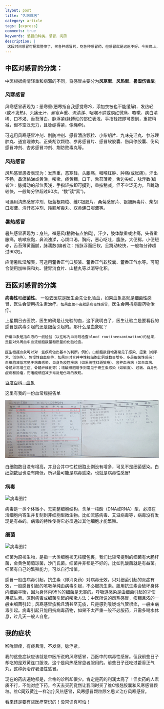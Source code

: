 ```yaml
---
layout: post
title: "久病成医"
category: article
tags: [express]
comments: true
keywords: 感冒的种类，感冒，问药
description: |
 这段时间感冒可把我整惨了，买各种感冒药，吃各种感冒药，但感冒就是迟迟不好。今天晚上，抽出些时间把感冒的种类研究了一番。
---
```


## 中医对感冒的分类：

中医根据病情轻重和病邪的不同，将感冒主要分为<strong>风寒型</strong>、<strong>风热型</strong>、<strong>暑湿伤表型</strong>。

### 风寒感冒

风寒感冒表现为：恶寒重(恶寒指自我感觉寒冷，添加衣被也不能缓解)、发热轻(或不发热)、头痛无汗、鼻塞声重、流清涕、咽喉不肿或淡红微痛、咳嗽、痰白清稀、口不渴、舌苔薄白、脉浮紧(脉搏动的部位表浅，手指轻按即可摸到，重按稍减，但不空泛无力，且脉绷得紧，像绳牵)。

可选用风寒感冒冲剂、荆防冲剂、感冒清热颗粒、小柴胡片、九味羌活丸、参苏理肺丸、通宣理肺丸、正柴胡饮颗粒、参苏感冒片、感冒软胶囊、伤风停胶囊、伤风感冒冲剂、杏苏感冒冲剂、荆防败毒丸等。

### 风热感冒

风热感冒患者表现为：发热重，恶寒轻，头胀痛，咽喉红肿、肿痛(或胀痛)，汗出不畅，鼻流黏涕或黄涕，咳嗽，痰黄稠，口干，舌苔薄黄，舌边尖红，脉浮数(编者注：脉搏动的部位表浅，手指轻按即可摸到，重按稍减，但不空泛无力，且跳动较快，一般每分钟超过90次。“数”读“索”)。

可选用清热感冒冲剂、板蓝根颗粒、维C银翘片、桑菊感冒片、银翘解毒片、柴胡口服液、清开灵冲剂、羚翘解毒丸、双黄连口服液等。

### 暑热感冒

暑热感冒表现为：身热，微恶风(稍微有点怕风)，汗少，肢体酸重或疼痛，头昏重胀痛，咳嗽痰黏，鼻流浊涕，心烦口渴，胸闷，恶心呕吐，腹胀，大便稀，小便短赤，舌苔薄黄而腻，脉濡数(编者注：指脉浮而细软，且跳动较快，一般每分钟超过90次)。

应清暑祛湿解表，可选用藿香正气口服液、藿香正气软胶囊、藿香正气水等。可配合使用加味保和丸、健胃消食片、山楂丸等以消导化积。

## 西医对感冒的分类

<strong>病毒性</strong>和<strong>细菌性</strong>。 一般去医院是医生会先让化验血，如果血象高就是细菌性感冒，医生会使用抗生素治疗。```如果血象不高就是病毒性感冒```，医生会用抗病毒药物治疗。

上星期日去医院，医生的确是让先验的血，这下我明白了，医生让验血是要看我的感冒是病毒引起的还是细菌引起的。那什么是血象呢？

	所谓血象是指血液的一般检验（以往称为血常规检查blood routineexamination)的结果，是指对外周血中血液细胞数量和质量的化验检查。

	医生根据血象可以对一些疾病做出基本的判断。例如，白细胞数目增高常见于感染、应激（如手术、创伤等）、急慢性白血病等，如果同时合并中性粒细胞比例或数目增多，多是细菌性感染；白细胞减低常见于病毒感染、自身免疫性疾病（如系统性红斑狼疮）、各种血液病（如白血病、骨髓异常增生症、骨髓纤维化等）；嗜酸细胞增多则常见于寄生虫感染（如蛔虫）、过敏、自身免疫病和肿瘤，而嗜酸细胞减少常常是伤寒的表现。

<a href="http://baike.baidu.com/view/230.htm" target="_blank">百度百科--血象</a>

这里有我的一份血常规报告单

<img src="/images/xuechanggui.png" alt="血常规报告单">

白细胞数目没有增高，并且合并中性粒细胞比例没有增多，可见不是细菌感染。白细胞数目也没有降低，所以最可能是病毒感染。也就是病毒性感冒!

### 病毒

<img src="http://farm3.staticflickr.com/2101/2451252510_9d0a58a6af_t.jpg" alt="病毒图片">

病毒是一类个体微小，无完整细胞结构，含单一核酸（DNA或RNA）型，必须在活细胞内寄生并复制到非细胞型微生物。比如流感病毒、艾滋病毒等，病毒没有发现是有益的。病毒的特性使得它必须通过其他细胞才能繁殖。

### 细菌

<img src="http://farm4.staticflickr.com/3145/5790283738_8a375f8d4a_t.jpg" alt="病毒图片">

细菌为原核生物，是指一大类细胞核无核膜包裹，我们比较常提到的细菌有大肠杆菌，金黄色葡萄球菌，沙门氏菌。细菌并非都是不好的，比如乳酸菌就是有益菌。细菌有自己的繁殖能力，可以自行增值。

感冒一般由病毒引起，抗生素（即消炎药）对病毒无效，只对细菌引起的炎症有效，一般感冒引起的咳嗽单纯由病毒引起，不必服抗生素。服用抗生素会破坏身体内细菌平衡，因为身体内95%的细菌是无害的。呼吸道感染是由细菌引起的才使用抗生素。区别病毒或细菌引起的咳嗽方法：中医所说的风热感冒，痰稠且浓的一般由细菌引起；风寒感冒痰稀且清甚至无痰，只是感到喉咙或气管很痒，一般由病毒引起。病毒引起只能用抗病毒药物，如果不太严重一般不必服药，只需多喝水休息，过几天一般人自愈。

## 我的症状

喉咙很痒，有痰且清，不发烧，脉浮紧。

我的这些症状应该就是中医所说的风寒感冒，西医中的病毒性感冒。但我前些日子却吃的是双黄连口服液，这个是风热感冒患者服用的。前些日子还吃过藿香正气丸，这种药治疗暑湿性感冒。

现在的药店遍地都是，合格的诊所却很少。肯定是药的利润太高了！但卖药的人素质不行，不能对症下药。今天去买药竟然让我同时买了维C银翘胶囊和风寒感冒颗粒。维C同双黄连一样治疗风热感冒，风寒感冒颗粒顾名思义治疗风寒感冒。

看来还是要有些医疗常识的！没常识真可怕！

